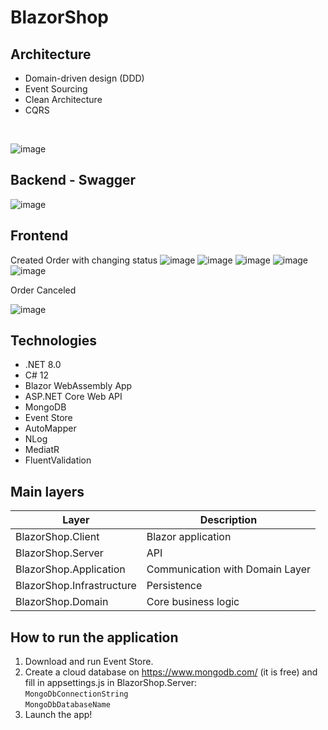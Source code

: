 # BlazorShop

## Architecture

- Domain-driven design (DDD)
- Event Sourcing
- Clean Architecture
- CQRS

<br/>

![image](https://github.com/user-attachments/assets/2e563079-27ba-44e0-b7da-211df5b9d84f)

## Backend - Swagger

![image](https://github.com/user-attachments/assets/08f1292a-9dd2-4fc3-985b-75ac2ba0284c)

## Frontend

Created Order with changing status
![image](https://github.com/user-attachments/assets/ea7cb1be-f7d2-4958-85c3-44ffeb390492)
![image](https://github.com/user-attachments/assets/d7527996-0609-4a6c-9aa7-113ebffedb5a)
![image](https://github.com/user-attachments/assets/813e77ba-ef26-433b-8d7d-7db5227ee884)
![image](https://github.com/user-attachments/assets/7f40fbe6-5927-4f74-b909-d5dd8f9c2a74)
![image](https://github.com/user-attachments/assets/44f4e353-84c0-4598-9e26-5d25445e3b0b)

Order Canceled

![image](https://github.com/user-attachments/assets/82a8e0fe-4e21-4b57-97d4-f84ac14a341b)


## Technologies
- .NET 8.0
- C# 12
- Blazor WebAssembly App
- ASP.NET Core Web API
- MongoDB
- Event Store
- AutoMapper
- NLog
- MediatR
- FluentValidation

## Main layers

| Layer | Description |
| ------ | ------ |
| BlazorShop.Client | Blazor application |
| BlazorShop.Server | API |
| BlazorShop.Application | Communication with Domain Layer |
| BlazorShop.Infrastructure | Persistence |
| BlazorShop.Domain | Core business logic |


## How to run the application
1. Download and run Event Store.
2. Create a cloud database on https://www.mongodb.com/ (it is free) and fill in appsettings.js in BlazorShop.Server: <br/>
```MongoDbConnectionString``` <br/>
```MongoDbDatabaseName``` <br/>
3. Launch the app!
